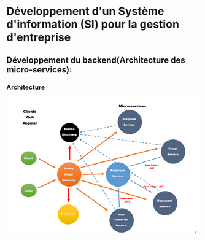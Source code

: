 # Développement d'un Système d'information (SI) pour la gestion d'entreprise 
<h2>Développement du backend(Architecture des micro-services):</h2>
<h3>Architecture </h3>
<img src="Images/11.png"> <br>
